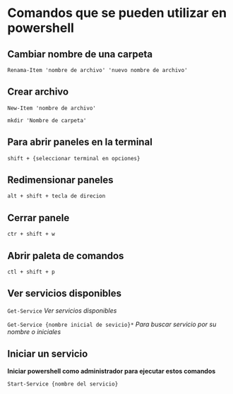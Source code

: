 # Comandos que se pueden utilizar en powershell

## Cambiar nombre de una carpeta

`Renama-Item 'nombre de archivo' 'nuevo nombre de archivo' `

## Crear archivo

`New-Item 'nombre de archivo' `

`mkdir 'Nombre de carpeta' `

## Para abrir paneles en la terminal

`shift + {seleccionar terminal en opciones}`

## Redimensionar paneles

`alt + shift + tecla de direcion`

## Cerrar panele

`ctr + shift + w`

## Abrir paleta de comandos 

`ctl + shift + p`

## Ver servicios disponibles

`Get-Service` _Ver servicios disponibles_

`Get-Service {nombre inicial de sevicio}*` _Para buscar servicio por su nombre o iniciales_

## Iniciar un servicio

**Iniciar powershell como administrador para ejecutar estos comandos**

`Start-Service {nombre del servicio}`


